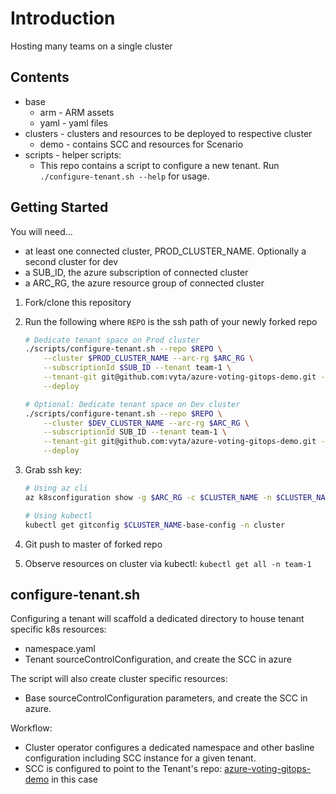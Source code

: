 # Introduction

Hosting many teams on a single cluster

## Contents

* base
  * arm - ARM assets
  * yaml - yaml files
* clusters - clusters and resources to be deployed to respective cluster
  * demo - contains SCC and resources for Scenario
* scripts - helper scripts:
  * This repo contains a script to configure a new tenant. Run `./configure-tenant.sh --help` for usage.

## Getting Started

You will need...

* at least one connected cluster, PROD_CLUSTER_NAME. Optionally a second cluster for dev
* a SUB_ID, the azure subscription of connected cluster
* a ARC_RG, the azure resource group of connected cluster

1. Fork/clone this repository
1. Run the following where `REPO` is the ssh path of your newly forked repo

    ```sh
    # Dedicate tenant space on Prod cluster
    ./scripts/configure-tenant.sh --repo $REPO \
        --cluster $PROD_CLUSTER_NAME --arc-rg $ARC_RG \
        --subscriptionId $SUB_ID --tenant team-1 \
        --tenant-git git@github.com:vyta/azure-voting-gitops-demo.git --tenant-git-path prod \
        --deploy

    # Optional: Dedicate tenant space on Dev cluster
    ./scripts/configure-tenant.sh --repo $REPO \
        --cluster $DEV_CLUSTER_NAME --arc-rg $ARC_RG \
        --subscriptionId SUB_ID --tenant team-1 \
        --tenant-git git@github.com:vyta/azure-voting-gitops-demo.git --force --tenant-git-path dev \
        --deploy
    ```

1. Grab ssh key:
  
    ```sh
    # Using az cli
    az k8sconfiguration show -g $ARC_RG -c $CLUSTER_NAME -n $CLUSTER_NAME-base-config

    # Using kubectl
    kubectl get gitconfig $CLUSTER_NAME-base-config -n cluster
    ```

1. Git push to master of forked repo
1. Observe resources on cluster via kubectl: `kubectl get all -n team-1`

## configure-tenant.sh

Configuring a tenant will scaffold a dedicated directory to house tenant specific k8s resources:

* namespace.yaml
* Tenant sourceControlConfiguration, and create the SCC in azure

The script will also create cluster specific resources:

* Base sourceControlConfiguration parameters, and create the SCC in azure.

Workflow:

* Cluster operator configures a dedicated namespace and other basline configuration including SCC instance for a given tenant.
* SCC is configured to point to the Tenant's repo: [azure-voting-gitops-demo](https://github.com/vyta/azure-voting-gitops-demo) in this case
